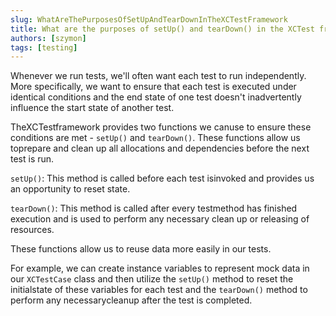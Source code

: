 ```yaml
---
slug: WhatAreThePurposesOfSetUpAndTearDownInTheXCTestFramework
title: What are the purposes of setUp() and tearDown() in the XCTest framework?
authors: [szymon]
tags: [testing]
---
```


Whenever we run tests, we'll often want each test to run independently. More specifically, we want to ensure that each test is executed under identical conditions and the end state of one test doesn't inadvertently influence the start state of another test.

TheXCTestframework provides two functions we canuse to ensure these conditions are met - `setUp()` and `tearDown()`. These functions allow us toprepare and clean up all allocations and dependencies before the next test is run.

`setUp()`: This method is called before each test isinvoked and provides us an opportunity to reset state.

`tearDown()`: This method is called after every testmethod has finished execution and is used to perform any necessary clean up or releasing of resources.

These functions allow us to reuse data more easily in our tests.

For example, we can create instance variables to represent mock data in our `XCTestCase` class and then utilize the `setUp()` method to reset the initialstate of these variables for each test and the `tearDown()` method to perform any necessarycleanup after the test is completed.
